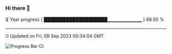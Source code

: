 ### Hi there 👋

⏳ Year progress { ████████████████████▁▁▁▁▁▁▁▁▁▁ } 68.50 %

---

⏰ Updated on Fri, 08 Sep 2023 00:34:04 GMT

![Progress Bar CI](https://github.com/Shyam-Makwana/GitHub-Actions-Demo/workflows/Progress%20Bar%20CI/badge.svg)
